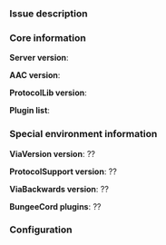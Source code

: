 ### Issue description
<!-- Please include a detailed description of the issue, instructions to reproduce it, client names/links (if applicable), and a relevant paste from plugins/AAC/logs. Please include as much information as possible, including anything about the environment that may be relevant (e.g. screenshot of the location). A video with (config.yml:verbose -> true) is useful but not required. It should not be substitued for a description.

If you a reporting a console error, take the earliest version in the console log to make sure none of the error is cut off.

Large blocks of text should be pasted on https://gist.github.com/ or within markdown code blocks. -->

### Core information
**Server version**: 

**AAC version**: 

**ProtocolLib version**: 
<!-- Plugin list can be left out if you are sure other plugins don't interfer -->
**Plugin list**: 

### Special environment information
**ViaVersion version**: ??

**ProtocolSupport version**: ??

**ViaBackwards version**: ??

**BungeeCord plugins**: ??

### Configuration
<!--Please describe any modifications you have made to the default config. You do not need to include information about the "thresholds" section of any check, unless you are reporting a false kick/ban. 

For the lazy, you may use this [online diff tool](https://www.diffchecker.com/) - make sure you select "Store forever".

PLEASE DO NOT WRITE YOUR ISSUE DESCRIPTION HERE -->
